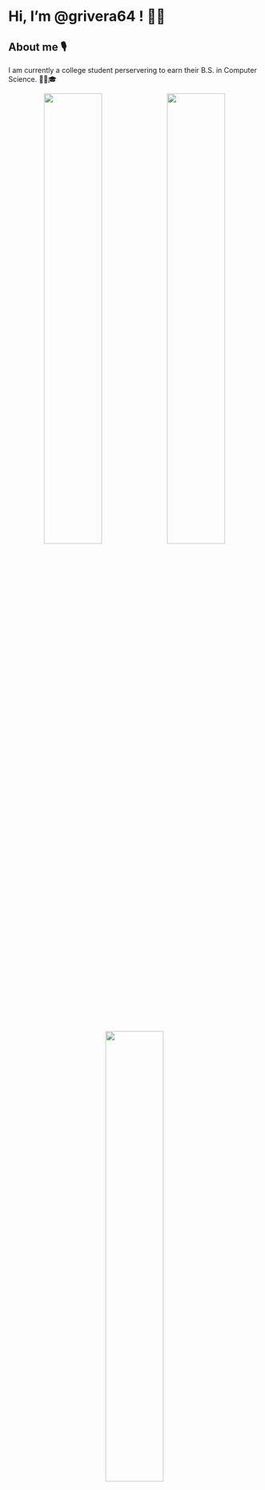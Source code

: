 # Hi, I’m @grivera64 ! 👋😀

## About me 🎙

I am currently a college student perservering to earn their B.S. in Computer Science. 👨‍🎓🎓

<!-- GitHub README Stats API -->
<p align="center">
  <img width="48%" src="https://github-readme-stats.vercel.app/api?username=grivera64&show_icons=true&theme=tokyonight" />
  <img width="48%" src="https://github-readme-streak-stats.herokuapp.com/?user=grivera64&theme=tokyonight" />
  <img width="48%" src = "https://github-readme-stats.vercel.app/api/top-langs/?username=grivera64&layout=compact&theme=tokyonight" href = "https://github.com/grivera64" target = "_blank"/>
</p>


## Interests 🧠 💡

I am interested in 🔎
- Software Development 💻 ⚙
- Web Development 📶🌎
- Game Development 🎮📺
- Artificial Intelligence 🤖🧠
- Research 📄🔬

## Programming Languages 💻🖥

### I have learned ✔
- Java
- JavaScript
- C & C++
- Python
- Golang

### I am currently learning 📚:
- Swift
- Rust

## Projects 🛠

### Past Projects 
A few of my projects include
- [Escape Room Game](https://github.com/grivera64/Escape-Room-Game-CSSIx-2020)
- [CSC123-80-Project-5](https://github.com/grivera64/CSC123-80-Project-5)
- [Project-3-Twitter-Companion](https://github.com/grivera64/Project-3-Twitter-Companion)
- [flixster-unit-1](https://github.com/grivera64/flixster-unit-1)
- [Gitmoji-Clipboard](https://github.com/grivera64/Gitmoji-Clipboard)

### Current Projects 
I am currently working on:
- [Sensor-Generator-with-MCF](https://github.com/grivera64/Sensor-Generator-with-MCF)
- [Data-Preservation-Simulation](https://github.com/grivera64/Data-Preservation-Simulation)
- [Gitmoji-Clipboard](https://github.com/grivera64/Gitmoji-Clipboard)
